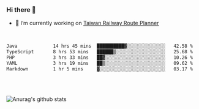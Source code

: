 ### Hi there 👋

- 🔭 I’m currently working on [Taiwan Railway Route Planner](https://github.com/Taiwan-Railway-Route-Planner)

<br/>

<!--START_SECTION:waka-->

```txt
Java             14 hrs 45 mins  ██████████▓░░░░░░░░░░░░░░   42.58 %
TypeScript       8 hrs 53 mins   ██████▒░░░░░░░░░░░░░░░░░░   25.68 %
PHP              3 hrs 33 mins   ██▓░░░░░░░░░░░░░░░░░░░░░░   10.26 %
YAML             3 hrs 19 mins   ██▒░░░░░░░░░░░░░░░░░░░░░░   09.62 %
Markdown         1 hr 5 mins     ▓░░░░░░░░░░░░░░░░░░░░░░░░   03.17 %
```

<!--END_SECTION:waka-->

<br/>
<br/>

![Anurag's github stats](https://github-readme-stats.vercel.app/api?username=DepickereSven&show_icons=true&theme=tokyonight)



<!--
**DepickereSven/DepickereSven** is a ✨ _special_ ✨ repository because its `README.md` (this file) appears on your GitHub profile.

Here are some ideas to get you started:

- 🔭 I’m currently working on ...
- 🌱 I’m currently learning ...
- 👯 I’m looking to collaborate on ...
- 🤔 I’m looking for help with ...
- 💬 Ask me about ...
- 📫 How to reach me: ...
- 😄 Pronouns: ...
- ⚡ Fun fact: ...
-->
